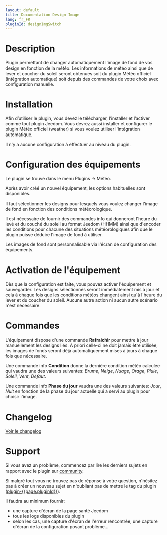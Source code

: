 ```yaml
---
layout: default
title: Documentation Design Image
lang: fr_FR
pluginId: designImgSwitch
---
```


# Description

Plugin permettant de changer automatiquement l'image de fond de vos design en fonction de la météo.
Les informations de météo ainsi que de lever et coucher du soleil seront obtenues soit du plugin Météo officiel (intégration automatique) soit depuis des commandes de votre choix avec configuration manuelle.

# Installation

Afin d’utiliser le plugin, vous devez le télécharger, l’installer et l’activer comme tout plugin Jeedom.
Vous devrez aussi installer et configurer le plugin Météo officiel (weather) si vous voulez utiliser l'intégration automatique.

Il n'y a aucune configuration à effectuer au niveau du plugin.

# Configuration des équipements

Le plugin se trouve dans le menu Plugins → Météo.

Après avoir créé un nouvel équipement, les options habituelles sont disponibles.

Il faut sélectionner les designs pour lesquels vous voulez changer l'image de fond en fonction des conditions météorologique.

Il est nécessaire de fournir des commandes info qui donneront l'heure du levé et du couché du soleil au format Jeedom (HHMM) ainsi que d'encoder les conditions pour chacune des situations météorologiques afin que le plugin puisse déduire l'image de fond à utiliser.

Les images de fond sont personnalisable via l'écran de configuration des équipements.

# Activation de l'équipement

Dès que la configuration est faite, vous pouvez activer l'équipement et sauvegarder.
Les designs sélectionnés seront immédiatement mis à jour et cela à chaque fois que les conditions météos changent ainsi qu'à l'heure du lever et du coucher du soleil.
Aucune autre action ni aucun autre scénario n'est nécessaire.

# Commandes

L'équipement dispose d'une commande **Rafraichir** pour mettre à jour manuellement les designs liés.
A priori celle-ci ne doit jamais être utilisée, les images de fonds seront déjà automatiquement mises à jours à chaque fois que nécessaire.

Une commande info **Condition** donne la dernière condition météo calculée qui vaudra une des valeurs suivantes: _Brume_, _Neige_, _Nuage_, _Orage_, _Pluie_, _Soleil_, _Vent_, _Défaut_.

Une commande info **Phase du jour** vaudra une des valeurs suivantes: _Jour_, _Nuit_ en fonction de la phase du jour actuelle qui a servi au plugin pour choisir l'image.

# Changelog

[Voir le changelog](./changelog)

# Support

Si vous avez un problème, commencez par lire les derniers sujets en rapport avec le plugin sur [community]({{site.forum}}/tag/plugin-{{page.pluginId}}).

Si malgré tout vous ne trouvez pas de réponse à votre question, n'hésitez pas à créer un nouveau sujet en n'oubliant pas de mettre le tag du plugin ([plugin-{{page.pluginId}}]({{site.forum}}/tag/plugin-{{page.pluginId}})).

Il faudra au minimum fournir:

- une capture d'écran de la page santé Jeedom
- tous les logs disponibles du plugin
- selon les cas, une capture d'écran de l'erreur rencontrée, une capture d'écran de la configuration posant problème...
